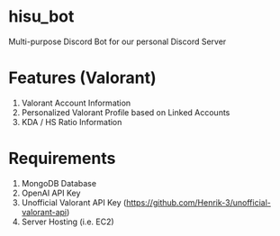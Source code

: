 # hisu_bot
Multi-purpose Discord Bot for our personal Discord Server

# Features (Valorant)
1. Valorant Account Information 
2. Personalized Valorant Profile based on Linked Accounts
3. KDA / HS Ratio Information
   
# Requirements
1. MongoDB Database
2. OpenAI API Key
3. Unofficial Valorant API Key (https://github.com/Henrik-3/unofficial-valorant-api)
4. Server Hosting (i.e. EC2)
   
